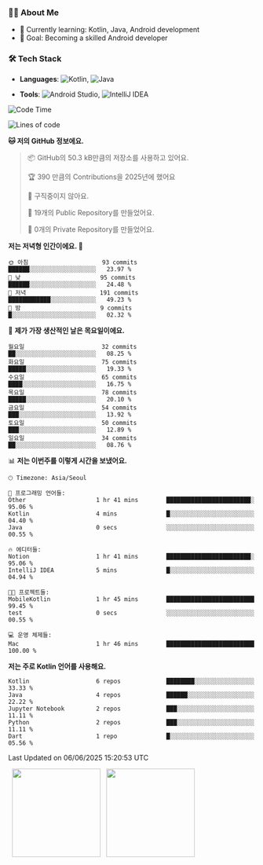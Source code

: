 ### 👨‍💻 About Me
- 🌱 Currently learning: Kotlin, Java, Android development
- 🎯 Goal: Becoming a skilled Android developer

### 🛠 Tech Stack
- **Languages**: ![Kotlin](https://img.shields.io/badge/Kotlin-0095D5?style=flat-square&logo=kotlin&logoColor=white), 
![Java](https://img.shields.io/badge/Java-007396?style=flat-square&logo=coffeescript&logoColor=white)

- **Tools**:
![Android Studio](https://img.shields.io/badge/Android%20Studio-3DDC84?style=flat-square&logo=android-studio&logoColor=white), 
![IntelliJ IDEA](https://img.shields.io/badge/IntelliJ%20IDEA-000000?style=flat-square&logo=intellij-idea&logoColor=white)

<!--START_SECTION:waka-->
![Code Time](http://img.shields.io/badge/Code%20Time-167%20hrs%2059%20mins-blue)

![Lines of code](https://img.shields.io/badge/%EC%A0%80%EB%8A%94%20%EC%97%AC%ED%83%9C%EA%B9%8C%EC%A7%80%20-278.5%20thousand%20%EC%A4%84%EC%9D%98%20%EC%BD%94%EB%93%9C%EB%A5%BC%20%EC%9E%91%EC%84%B1%ED%96%88%EC%96%B4%EC%9A%94.-blue)

**🐱 저의 GitHub 정보에요.** 

> 📦 GitHub의 50.3 kB만큼의 저장소를 사용하고 있어요. 
 > 
> 🏆 390 만큼의 Contributions을 2025년에 했어요
 > 
> 🚫 구직중이지 않아요.
 > 
> 📜 19개의 Public Repository를 만들었어요. 
 > 
> 🔑 0개의 Private Repository를 만들었어요. 
 > 
**저는 저녁형 인간이에요. 🦉** 

```text
🌞 아침                     93 commits          ██████░░░░░░░░░░░░░░░░░░░   23.97 % 
🌆 낮　                     95 commits          ██████░░░░░░░░░░░░░░░░░░░   24.48 % 
🌃 저녁                     191 commits         ████████████░░░░░░░░░░░░░   49.23 % 
🌙 밤　                     9 commits           █░░░░░░░░░░░░░░░░░░░░░░░░   02.32 % 
```
📅 **제가 가장 생산적인 날은 목요일이에요.** 

```text
월요일                      32 commits          ██░░░░░░░░░░░░░░░░░░░░░░░   08.25 % 
화요일                      75 commits          █████░░░░░░░░░░░░░░░░░░░░   19.33 % 
수요일                      65 commits          ████░░░░░░░░░░░░░░░░░░░░░   16.75 % 
목요일                      78 commits          █████░░░░░░░░░░░░░░░░░░░░   20.10 % 
금요일                      54 commits          ███░░░░░░░░░░░░░░░░░░░░░░   13.92 % 
토요일                      50 commits          ███░░░░░░░░░░░░░░░░░░░░░░   12.89 % 
일요일                      34 commits          ██░░░░░░░░░░░░░░░░░░░░░░░   08.76 % 
```


📊 **저는 이번주를 이렇게 시간을 보냈어요.** 

```text
🕑︎ Timezone: Asia/Seoul

💬 프로그래밍 언어들: 
Other                    1 hr 41 mins        ████████████████████████░   95.06 % 
Kotlin                   4 mins              █░░░░░░░░░░░░░░░░░░░░░░░░   04.40 % 
Java                     0 secs              ░░░░░░░░░░░░░░░░░░░░░░░░░   00.55 % 

🔥 에디터들: 
Notion                   1 hr 41 mins        ████████████████████████░   95.06 % 
IntelliJ IDEA            5 mins              █░░░░░░░░░░░░░░░░░░░░░░░░   04.94 % 

🐱‍💻 프로젝트들: 
MobileKotlin             1 hr 45 mins        █████████████████████████   99.45 % 
test                     0 secs              ░░░░░░░░░░░░░░░░░░░░░░░░░   00.55 % 

💻 운영 체제들: 
Mac                      1 hr 46 mins        █████████████████████████   100.00 % 
```

**저는 주로 Kotlin 언어를 사용해요.** 

```text
Kotlin                   6 repos             ████████░░░░░░░░░░░░░░░░░   33.33 % 
Java                     4 repos             ██████░░░░░░░░░░░░░░░░░░░   22.22 % 
Jupyter Notebook         2 repos             ███░░░░░░░░░░░░░░░░░░░░░░   11.11 % 
Python                   2 repos             ███░░░░░░░░░░░░░░░░░░░░░░   11.11 % 
Dart                     1 repo              █░░░░░░░░░░░░░░░░░░░░░░░░   05.56 % 
```




 Last Updated on 06/06/2025 15:20:53 UTC
<!--END_SECTION:waka-->

<p>
  <img height="180em" src="https://github-readme-stats.vercel.app/api?username=JongHyun070105&show_icons=true&include_all_commits=true&bg_color=0d1117&title_color=ffffff&text_color=c9d1d9&icon_color=79ff97">
  <img height="180em" src="https://github-readme-stats.vercel.app/api/top-langs/?username=JongHyun070105&layout=compact&langs_count=4&bg_color=0d1117&title_color=ffffff&text_color=c9d1d9&hide=php,jupyter%20notebook&hide_repo=EcoStep,mimir,git-session">
</p>
